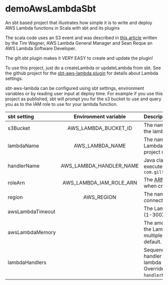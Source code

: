 # demoAwsLambdaSbt
An sbt based project that illustrates how simple it is to write and deploy AWS Lambda functions in Scala with sbt and its plugins


The scala code uses an S3 event and was described in
[this article](https://aws.amazon.com/blogs/compute/writing-aws-lambda-functions-in-scala/)
written by the Tim Wagner, AWS Lambda General Manager and Sean
Reque an AWS Lambda Software Developer. 
       
The gilt.sbt plugin makes it VERY EASY to create and update the plugin!
    
To use this project, just do a createLambda or updateLambda from
sbt. See the github project for the [sbt-aws-lambda plugin](https://github.com/gilt/sbt-aws-lambda)
for details about Lambda settings.
    
sbt-aws-lambda can be configured using sbt settings, environment
  variables or by reading user input at deploy time. For example if
  you use this project as published, sbt will prompt you for the s3
  bucket to use and query you as to the IAM role to use for your
  lambda function. 

| sbt setting   |      Environment variable      |  Description |
|:----------|:-------------:|:------|
| s3Bucket |  AWS_LAMBDA_BUCKET_ID | The name of an S3 bucket where the lambda code will be stored |
| lambdaName |    AWS_LAMBDA_NAME   |   The name to use for this AWS Lambda function. Defaults to the project name |
| handlerName | AWS_LAMBDA_HANDLER_NAME |    Java class name and method to be executed, e.g. `com.gilt.example.Lambda::myMethod` |
| roleArn | AWS_LAMBDA_IAM_ROLE_ARN |The [ARN](http://docs.aws.amazon.com/general/latest/gr/aws-arns-and-namespaces.html "AWS ARN documentation") of an [IAM](https://aws.amazon.com/iam/ "AWS IAM documentation") role to use when creating a new Lambda |
| region |  AWS_REGION | The name of the AWS region to connect to. Defaults to `us-east-1` |
| awsLambdaTimeout |            | The Lambda timeout in seconds (1-300). Defaults to AWS default. |
| awsLambdaMemory |             | The amount of memory in MB for the Lambda function (128-1536, multiple of 64). Defaults to AWS default. |
| lambdaHandlers |              | Sequence of Lambda names to handler functions (for multiple lambda methods per project). Overrides `lambdaName` and `handlerName` if present. | 
